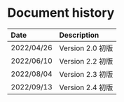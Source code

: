 # Document history

| Date        | Description                           |
| :----       | :-------------------------------------|
| 2022/04/26  | Version 2.0 初版                      |
| 2022/06/10  | Version 2.2 初版                      |
| 2022/08/04  | Version 2.3 初版                      |
| 2022/09/13  | Version 2.4 初版                      |
